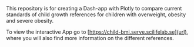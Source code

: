 This repository is for creating a Dash-app with Plotly to compare current standards of child growth references for children with overweight, obesity and severe obesity. 

To view the interactive App go to [https://child-bmi.serve.scilifelab.se](url), where you will also find more information on the different references. 

